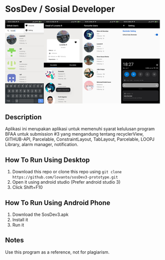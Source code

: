 # SosDev / Sosial Developer

![Image1](images/photo1.png)

## Description

Aplikasi ini merupakan aplikasi untuk memenuhi syarat kelulusan program BFAA untuk submission #3 yang mengandung tentang recyclerView, GITHUB-API, Parcelable, ConstraintLayout, TabLayout, Parcelable, LOOPJ Library, alarm manager, notification.

## How To Run Using Desktop
 1. Download this repo or clone this repo using `git clone https://github.com/lovanto/sosDev3-prototype.git`
 2. Open it using android studio (Prefer android studio 3)
 3. Click Shift+F10

## How To Run Using Android Phone
 1. Download the SosDev3.apk
 2. Install it
 3. Run it

## Notes
Use this program as a reference, not for plagiarism.